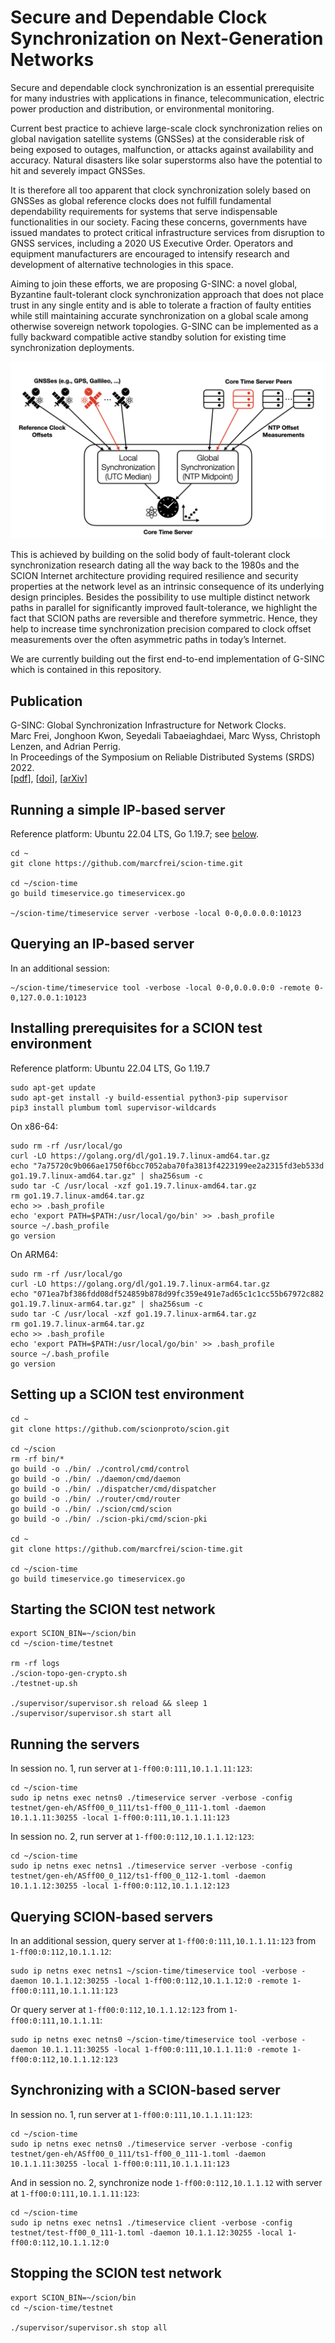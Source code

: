 # Secure and Dependable Clock Synchronization on Next-Generation Networks

Secure and dependable clock synchronization is an essential prerequisite for many industries with applications in finance, telecommunication, electric power production and distribution, or environmental monitoring.

Current best practice to achieve large-scale clock synchronization relies on global navigation satellite systems (GNSSes) at the considerable risk of being exposed to outages, malfunction, or attacks against availability and accuracy. Natural disasters like solar superstorms also have the potential to hit and severely impact GNSSes.

It is therefore all too apparent that clock synchronization solely based on GNSSes as global reference clocks does not fulfill fundamental dependability requirements for systems that serve indispensable functionalities in our society. Facing these concerns, governments have issued mandates to protect critical infrastructure services from disruption to GNSS services, including a 2020 US Executive Order. Operators and equipment manufacturers are encouraged to intensify research and development of alternative technologies in this space.

Aiming to join these efforts, we are proposing G-SINC: a novel global, Byzantine fault-tolerant clock synchronization approach that does not place trust in any single entity and is able to tolerate a fraction of faulty entities while still maintaining accurate synchronization on a global scale among otherwise sovereign network topologies. G-SINC can be implemented as a fully backward compatible active standby solution for existing time synchronization deployments.

![G-SINC architecture overview](/doc/overview.png)

This is achieved by building on the solid body of fault-tolerant clock synchronization research dating all the way back to the 1980s and the SCION Internet architecture providing required resilience and security properties at the network level as an intrinsic consequence of its underlying design principles. Besides the possibility to use multiple distinct network paths in parallel for significantly improved fault-tolerance, we highlight the fact that SCION paths are reversible and therefore symmetric. Hence, they help to increase time synchronization precision compared to clock offset measurements over the often asymmetric paths in today’s Internet.

We are currently building out the first end-to-end implementation of G-SINC which is contained in this repository.


## Publication

G-SINC: Global Synchronization Infrastructure for Network Clocks.  
Marc Frei, Jonghoon Kwon, Seyedali Tabaeiaghdaei, Marc Wyss, Christoph Lenzen, and Adrian Perrig.  
In Proceedings of the Symposium on Reliable Distributed Systems (SRDS) 2022.  
\[[pdf](https://netsec.ethz.ch/publications/papers/G-SINC.pdf)\], \[[doi](https://doi.org/10.1109/SRDS55811.2022.00021)\], \[[arXiv](https://arxiv.org/abs/2207.06116)\]


## Running a simple IP-based server

Reference platform: Ubuntu 22.04 LTS, Go 1.19.7; see [below](https://github.com/marcfrei/scion-time/edit/main/README.md#installing-prerequisites-for-a-scion-test-environment).

```
cd ~
git clone https://github.com/marcfrei/scion-time.git

cd ~/scion-time
go build timeservice.go timeservicex.go

~/scion-time/timeservice server -verbose -local 0-0,0.0.0.0:10123
```

## Querying an IP-based server

In an additional session:

```
~/scion-time/timeservice tool -verbose -local 0-0,0.0.0.0:0 -remote 0-0,127.0.0.1:10123
```

## Installing prerequisites for a SCION test environment

Reference platform: Ubuntu 22.04 LTS, Go 1.19.7

```
sudo apt-get update
sudo apt-get install -y build-essential python3-pip supervisor
pip3 install plumbum toml supervisor-wildcards
```

On x86-64:

```
sudo rm -rf /usr/local/go
curl -LO https://golang.org/dl/go1.19.7.linux-amd64.tar.gz
echo "7a75720c9b066ae1750f6bcc7052aba70fa3813f4223199ee2a2315fd3eb533d go1.19.7.linux-amd64.tar.gz" | sha256sum -c
sudo tar -C /usr/local -xzf go1.19.7.linux-amd64.tar.gz
rm go1.19.7.linux-amd64.tar.gz
echo >> .bash_profile
echo 'export PATH=$PATH:/usr/local/go/bin' >> .bash_profile
source ~/.bash_profile
go version
```

On ARM64:

```
sudo rm -rf /usr/local/go
curl -LO https://golang.org/dl/go1.19.7.linux-arm64.tar.gz
echo "071ea7bf386fdd08df524859b878d99fc359e491e7ad65c1c1cc55b67972c882 go1.19.7.linux-arm64.tar.gz" | sha256sum -c
sudo tar -C /usr/local -xzf go1.19.7.linux-arm64.tar.gz
rm go1.19.7.linux-arm64.tar.gz
echo >> .bash_profile
echo 'export PATH=$PATH:/usr/local/go/bin' >> .bash_profile
source ~/.bash_profile
go version
```

## Setting up a SCION test environment

```
cd ~
git clone https://github.com/scionproto/scion.git

cd ~/scion
rm -rf bin/*
go build -o ./bin/ ./control/cmd/control
go build -o ./bin/ ./daemon/cmd/daemon
go build -o ./bin/ ./dispatcher/cmd/dispatcher
go build -o ./bin/ ./router/cmd/router
go build -o ./bin/ ./scion/cmd/scion
go build -o ./bin/ ./scion-pki/cmd/scion-pki

cd ~
git clone https://github.com/marcfrei/scion-time.git

cd ~/scion-time
go build timeservice.go timeservicex.go
```

## Starting the SCION test network

```
export SCION_BIN=~/scion/bin
cd ~/scion-time/testnet

rm -rf logs
./scion-topo-gen-crypto.sh
./testnet-up.sh

./supervisor/supervisor.sh reload && sleep 1
./supervisor/supervisor.sh start all
```

## Running the servers

In session no. 1, run server at `1-ff00:0:111,10.1.1.11:123`:

```
cd ~/scion-time
sudo ip netns exec netns0 ./timeservice server -verbose -config testnet/gen-eh/ASff00_0_111/ts1-ff00_0_111-1.toml -daemon 10.1.1.11:30255 -local 1-ff00:0:111,10.1.1.11:123
```

In session no. 2, run server at `1-ff00:0:112,10.1.1.12:123`:

```
cd ~/scion-time
sudo ip netns exec netns1 ./timeservice server -verbose -config testnet/gen-eh/ASff00_0_112/ts1-ff00_0_112-1.toml -daemon 10.1.1.12:30255 -local 1-ff00:0:112,10.1.1.12:123
```

## Querying SCION-based servers

In an additional session, query server at `1-ff00:0:111,10.1.1.11:123` from `1-ff00:0:112,10.1.1.12`:

```
sudo ip netns exec netns1 ~/scion-time/timeservice tool -verbose -daemon 10.1.1.12:30255 -local 1-ff00:0:112,10.1.1.12:0 -remote 1-ff00:0:111,10.1.1.11:123
```

Or query server at `1-ff00:0:112,10.1.1.12:123` from `1-ff00:0:111,10.1.1.11`:

```
sudo ip netns exec netns0 ~/scion-time/timeservice tool -verbose -daemon 10.1.1.11:30255 -local 1-ff00:0:111,10.1.1.11:0 -remote 1-ff00:0:112,10.1.1.12:123
```

## Synchronizing with a SCION-based server

In session no. 1, run server at `1-ff00:0:111,10.1.1.11:123`:

```
cd ~/scion-time
sudo ip netns exec netns0 ./timeservice server -verbose -config testnet/gen-eh/ASff00_0_111/ts1-ff00_0_111-1.toml -daemon 10.1.1.11:30255 -local 1-ff00:0:111,10.1.1.11:123
```

And in session no. 2, synchronize node `1-ff00:0:112,10.1.1.12` with server at `1-ff00:0:111,10.1.1.11:123`:

```
cd ~/scion-time
sudo ip netns exec netns1 ./timeservice client -verbose -config testnet/test-ff00_0_111-1.toml -daemon 10.1.1.12:30255 -local 1-ff00:0:112,10.1.1.12:0
```

## Stopping the SCION test network

```
export SCION_BIN=~/scion/bin
cd ~/scion-time/testnet

./supervisor/supervisor.sh stop all
```
